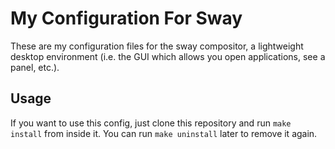 # My Configuration For Sway

These are my configuration files for the sway compositor, a lightweight 
desktop environment (i.e. the GUI which allows you open applications, see a 
panel, etc.).

## Usage

If you want to use this config, just clone this repository and run `make 
install` from inside it. You can run `make uninstall` later to remove it 
again.
